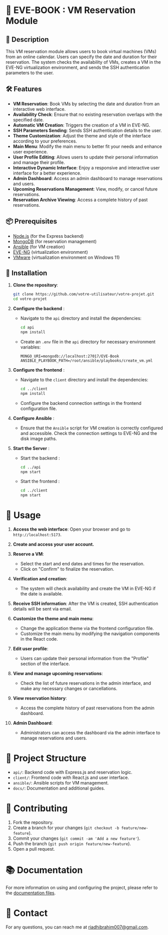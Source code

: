 # 🚀 EVE-BOOK : VM Reservation Module

## 📜 Description

This VM reservation module allows users to book virtual machines (VMs) from an online calendar. Users can specify the date and duration for their reservation. The system checks the availability of VMs, creates a VM in the EVE-NG virtualization environment, and sends the SSH authentication parameters to the user.

## 🛠️ Features

- **VM Reservation**: Book VMs by selecting the date and duration from an interactive web interface.
- **Availability Check**: Ensure that no existing reservation overlaps with the specified date.
- **Automatic VM Creation**: Triggers the creation of a VM in EVE-NG.
- **SSH Parameters Sending**: Sends SSH authentication details to the user.
- **Theme Customization**: Adjust the theme and style of the interface according to your preferences.
- **Main Menu**: Modify the main menu to better fit your needs and enhance user experience.
- **User Profile Editing**: Allows users to update their personal information and manage their profile.
- **Interactive Dynamic Interface**: Enjoy a responsive and interactive user interface for a better experience.
- **Admin Dashboard**: Access an admin dashboard to manage reservations and users.
- **Upcoming Reservations Management**: View, modify, or cancel future reservations.
- **Reservation Archive Viewing**: Access a complete history of past reservations.

## 📦 Prerequisites

- [Node.js](https://nodejs.org) (for the Express backend)
- [MongoDB](https://www.mongodb.com) (for reservation management)
- [Ansible](https://www.ansible.com) (for VM creation)
- [EVE-NG](https://www.eve-ng.net) (virtualization environment)
- [VMware](https://www.vmware.com) (virtualization environment on Windows 11)

## 🚀 Installation

1. **Clone the repository**:
    
   ```bash
   git clone https://github.com/votre-utilisateur/votre-projet.git
   cd votre-projet
2. **Configure the backend** :

   - Navigate to the `api` directory and install the dependencies:

     ```bash
     cd api
     npm install
     ```

   - Create an `.env` file in the `api` directory for necessary environment variables:

     ```env
     MONGO_URI=mongodb://localhost:27017/EVE-Book
     ANSIBLE_PLAYBOOK_PATH=/root/ansible/playbooks/create_vm.yml
     ```

3. **Configure the frontend** :

   - Navigate to the `client` directory and install the dependencies:

     ```bash
     cd ../client
     npm install
     ```

   - Configure the backend connection settings in the frontend configuration file.

4. **Configure Ansible** :

   - Ensure that the `Ansible` script for VM creation is correctly configured and accessible. Check the connection settings to EVE-NG and the disk image paths.

5. **Start the Server** :

   - Start the backend :

     ```bash
     cd ../api
     npm start
     ```

   - Start the frontend :

     ```bash
     cd ../client
     npm start
     ```

# 🔧 Usage

1. **Access the web interface**: Open your browser and go to `http://localhost:5173`.
2. **Create and access your user account.**

3. **Reserve a VM**:
   - Select the start and end dates and times for the reservation.
   - Click on "Confirm" to finalize the reservation.

4. **Verification and creation**:
   - The system will check availability and create the VM in EVE-NG if the date is available.

5. **Receive SSH information**: After the VM is created, SSH authentication details will be sent via email.

6. **Customize the theme and main menu**:
   - Change the application theme via the frontend configuration file.
   - Customize the main menu by modifying the navigation components in the React code.

7. **Edit user profile**:
   - Users can update their personal information from the "Profile" section of the interface.

8. **View and manage upcoming reservations**:
   - Check the list of future reservations in the admin interface, and make any necessary changes or cancellations.

9. **View reservation history**:
   - Access the complete history of past reservations from the admin dashboard.

10. **Admin Dashboard**:
    - Administrators can access the dashboard via the admin interface to manage reservations and users.

# 📂 Project Structure

- `api/`: Backend code with Express.js and reservation logic.
- `client/`: Frontend code with React.js and user interface.
- `ansible/`: Ansible scripts for VM management.
- `docs/`: Documentation and additional guides.

# 💬 Contributing

1. Fork the repository.
2. Create a branch for your changes (`git checkout -b feature/new-feature`).
3. Commit your changes (`git commit -am 'Add a new feature'`).
4. Push the branch (`git push origin feature/new-feature`).
5. Open a pull request.

# 📚 Documentation

For more information on using and configuring the project, please refer to the [documentation files](docs/).

# 🤝 Contact

For any questions, you can reach me at [riadhibrahim007@gmail.com](mailto:riadhibrahim007@gmail.com).
